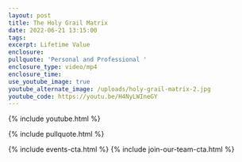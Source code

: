 ```yaml
---
layout: post
title: The Holy Grail Matrix
date: 2022-06-21 13:15:00
tags:
excerpt: Lifetime Value
enclosure:
pullquote: 'Personal and Professional '
enclosure_type: video/mp4
enclosure_time:
use_youtube_image: true
youtube_alternate_image: /uploads/holy-grail-matrix-2.jpg
youtube_code: https://youtu.be/H4NyLWIneGY
---
```

{% include youtube.html %}

{% include pullquote.html %}

{% include events-cta.html %} {% include join-our-team-cta.html %}
